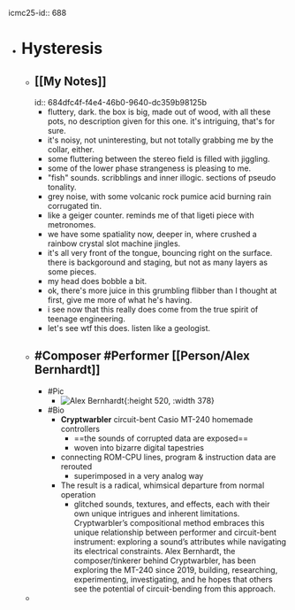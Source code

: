 icmc25-id:: 688

- # Hysteresis
	- ## [[My Notes]]
	  id:: 684dfc4f-f4e4-46b0-9640-dc359b98125b
		- fluttery, dark. the box is big, made out of wood, with all these pots, no description given for this one. it's intriguing, that's for sure.
		- it's noisy, not uninteresting, but not totally grabbing me by the collar, either.
		- some fluttering between the stereo field is filled with jiggling.
		- some of the lower phase strangeness is pleasing to me.
		- "fish" sounds. scribblings and inner illogic. sections of pseudo tonality.
		- grey noise, with some volcanic rock pumice acid burning rain corrugated tin.
		- like a geiger counter. reminds me of that ligeti piece with metronomes.
		- we have some spatiality now, deeper in, where crushed a rainbow crystal slot machine jingles.
		- it's all very front of the tongue, bouncing right on the surface. there is backgoround and staging, but not as many layers as some pieces.
		- my head does bobble a bit.
		- ok, there's more juice in this grumbling flibber than I thought at first, give me more of what he's having.
		- i see now that this really does come from the true spirit of teenage engineering.
		- let's see wtf this does. listen like a geologist.
	- ## #Composer #Performer [[Person/Alex Bernhardt]]
		- #Pic
			- ![Alex Bernhardt](https://icmc2025.sites.northeastern.edu/files/2025/06/688-Alexander-Bernhardt.jpg){:height 520, :width 378}
		- #Bio
			- **Cryptwarbler** circuit-bent Casio MT-240 homemade controllers
				- ==the sounds of corrupted data are exposed==
				- woven into bizarre digital tapestries
			- connecting ROM-CPU lines, program & instruction data are rerouted
				- superimposed in a very analog way
			- The result is a radical, whimsical departure from normal operation
				- glitched sounds, textures, and effects, each with their own unique intrigues and inherent limitations. Cryptwarbler’s compositional method embraces this unique relationship between performer and circuit-bent instrument: exploring a sound’s attributes while navigating its electrical constraints. Alex Bernhardt, the composer/tinkerer behind Cryptwarbler, has been exploring the MT-240 since 2019, building, researching, experimenting, investigating, and he hopes that others see the potential of circuit-bending from this approach.
	-